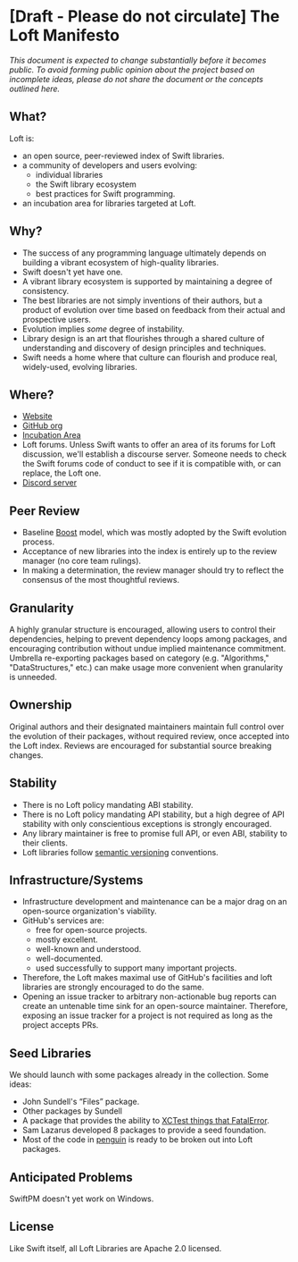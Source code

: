 # [Draft - Please do not circulate] The Loft Manifesto

*This document is expected to change substantially before it
becomes public. To avoid forming public opinion about the project
based on incomplete ideas, please do not share the document or the
concepts outlined here.*

## What?

Loft is:
- an open source, peer-reviewed index of Swift libraries.
- a community of developers and users evolving:
  - individual libraries
  - the Swift library ecosystem
  - best practices for Swift programming.
- an incubation area for libraries targeted at Loft.

## Why?

- The success of any programming language ultimately depends on
  building a vibrant ecosystem of high-quality libraries.
- Swift doesn't yet have one.
- A vibrant library ecosystem is supported by maintaining a degree of
  consistency.
- The best libraries are not simply inventions of their authors, but a 
  product of evolution over time based on feedback from their actual and
  prospective users. 
- Evolution implies *some* degree of instability.
- Library design is an art that flourishes through a shared culture
  of understanding and discovery of design principles and techniques.
- Swift needs a home where that culture can flourish and produce real,
  widely-used, evolving libraries.

## Where?

- [Website](http://loftware.org)
- [GitHub org](http://github.com/loftware)
- [Incubation Area](http://github.com/loft-nest)
- Loft forums.  Unless Swift wants to offer an area of its forums for Loft
  discussion, we'll establish a discourse server. Someone needs to check the
  Swift forums code of conduct to see if it is compatible with, or can 
  replace, the Loft one.
- [Discord server](https://discord.gg/2AkrfW) 

## Peer Review

- Baseline [Boost](http://boost.org) model, which was mostly adopted by
  the Swift evolution process.  
- Acceptance of new libraries into the index is entirely up to the review
  manager (no core team rulings).
- In making a determination, the review manager should try to reflect the
  consensus of the most thoughtful reviews.

## Granularity

A highly granular structure is encouraged, allowing users to control
their dependencies, helping to prevent dependency loops among packages,
and encouraging contribution without undue implied maintenance commitment.
Umbrella re-exporting packages based on category (e.g. "Algorithms,"
"DataStructures," etc.) can make usage more convenient when granularity
is unneeded.

## Ownership

Original authors and their designated maintainers maintain full control
over the evolution of their packages, without required review, once
accepted into the Loft index.  Reviews are encouraged for substantial
source breaking changes.

## Stability

- There is no Loft policy mandating ABI stability.
- There is no Loft policy mandating API stability, but a high degree
  of API stability with only conscientious exceptions is strongly
  encouraged.
- Any library maintainer is free to promise full API, or even ABI,
  stability to their clients.
- Loft libraries follow [semantic versioning](https://semver.org/) conventions.

## Infrastructure/Systems

- Infrastructure development and maintenance can be a major drag on an
  open-source organization's viability.
- GitHub's services are:
  - free for open-source projects.
  - mostly excellent.
  - well-known and understood.
  - well-documented.
  - used successfully to support many important projects.
- Therefore, the Loft makes maximal use of GitHub's facilities and loft
  libraries are strongly encouraged to do the same.
- Opening an issue tracker to arbitrary non-actionable bug reports can create an
  untenable time sink for an open-source maintainer.  Therefore, exposing an
  issue tracker for a project is not required as long as the project accepts
  PRs.

## Seed Libraries

We should launch with some packages already in the collection.  Some ideas:

- John Sundell's “Files” package.
- Other packages by Sundell
- A package that provides the ability to [XCTest things that
  FatalError](https://medium.com/@marcosantadev/how-to-test-fatalerror-in-swift-e1be9ff11a29).
- Sam Lazarus developed 8 packages to provide a seed foundation.
- Most of the code in [penguin](https://github.com/saeta/penguin) is ready to
  be broken out into Loft packages.

## Anticipated Problems

SwiftPM doesn't yet work on Windows.

## License

Like Swift itself, all Loft Libraries are Apache 2.0 licensed.
